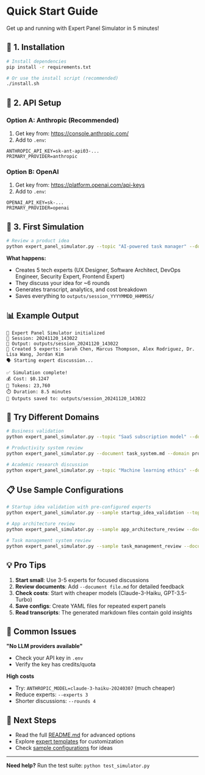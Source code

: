 # Quick Start Guide

Get up and running with Expert Panel Simulator in 5 minutes!

## 🚀 1. Installation

```bash
# Install dependencies
pip install -r requirements.txt

# Or use the install script (recommended)
./install.sh
```

## 🔑 2. API Setup

### Option A: Anthropic (Recommended)
1. Get key from: https://console.anthropic.com/
2. Add to `.env`:
```env
ANTHROPIC_API_KEY=sk-ant-api03-...
PRIMARY_PROVIDER=anthropic
```

### Option B: OpenAI
1. Get key from: https://platform.openai.com/api-keys
2. Add to `.env`:
```env
OPENAI_API_KEY=sk-...
PRIMARY_PROVIDER=openai
```

## 🎯 3. First Simulation

```bash
# Review a product idea
python expert_panel_simulator.py --topic "AI-powered task manager" --domain technology
```

**What happens:**
- Creates 5 tech experts (UX Designer, Software Architect, DevOps Engineer, Security Expert, Frontend Expert)
- They discuss your idea for ~6 rounds
- Generates transcript, analytics, and cost breakdown
- Saves everything to `outputs/session_YYYYMMDD_HHMMSS/`

## 📊 Example Output

```
🚀 Expert Panel Simulator initialized
📁 Session: 20241120_143022
💾 Output: outputs/session_20241120_143022
👥 Created 5 experts: Sarah Chen, Marcus Thompson, Alex Rodriguez, Dr. Lisa Wang, Jordan Kim
🗣️ Starting expert discussion...

✅ Simulation complete!
💰 Cost: $0.1247
🔢 Tokens: 23,760
⏱️ Duration: 8.5 minutes
📄 Outputs saved to: outputs/session_20241120_143022
```

## 🎨 Try Different Domains

```bash
# Business validation
python expert_panel_simulator.py --topic "SaaS subscription model" --domain business

# Productivity system review
python expert_panel_simulator.py --document task_system.md --domain productivity

# Academic research discussion
python expert_panel_simulator.py --topic "Machine learning ethics" --domain academic
```

## 📋 Use Sample Configurations

```bash
# Startup idea validation with pre-configured experts
python expert_panel_simulator.py --sample startup_idea_validation --topic "My app idea"

# App architecture review
python expert_panel_simulator.py --sample app_architecture_review --document spec.md

# Task management system review
python expert_panel_simulator.py --sample task_management_review --document design.md
```

## 💡 Pro Tips

1. **Start small**: Use 3-5 experts for focused discussions
2. **Review documents**: Add `--document file.md` for detailed feedback
3. **Check costs**: Start with cheaper models (Claude-3-Haiku, GPT-3.5-Turbo)
4. **Save configs**: Create YAML files for repeated expert panels
5. **Read transcripts**: The generated markdown files contain gold insights

## 🔧 Common Issues

**"No LLM providers available"**
- Check your API key in `.env`
- Verify the key has credits/quota

**High costs**
- Try: `ANTHROPIC_MODEL=claude-3-haiku-20240307` (much cheaper)
- Reduce experts: `--experts 3`
- Shorter discussions: `--rounds 4`

## 📖 Next Steps

- Read the full [README.md](README.md) for advanced options
- Explore [expert templates](config/expert_templates.py) for customization
- Check [sample configurations](config/expert_templates.py#L387) for ideas

---

**Need help?** Run the test suite: `python test_simulator.py`